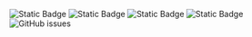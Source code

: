 ![Static Badge](https://img.shields.io/badge/blacklists-60-000000) ![Static Badge](https://img.shields.io/badge/blacklisted-2997062-cc0000) ![Static Badge](https://img.shields.io/badge/whitelisted-2242-00CC00) ![Static Badge](https://img.shields.io/badge/streaming_blacklist-28106-000000) ![GitHub issues](https://img.shields.io/github/issues/fabriziosalmi/blacklists)
